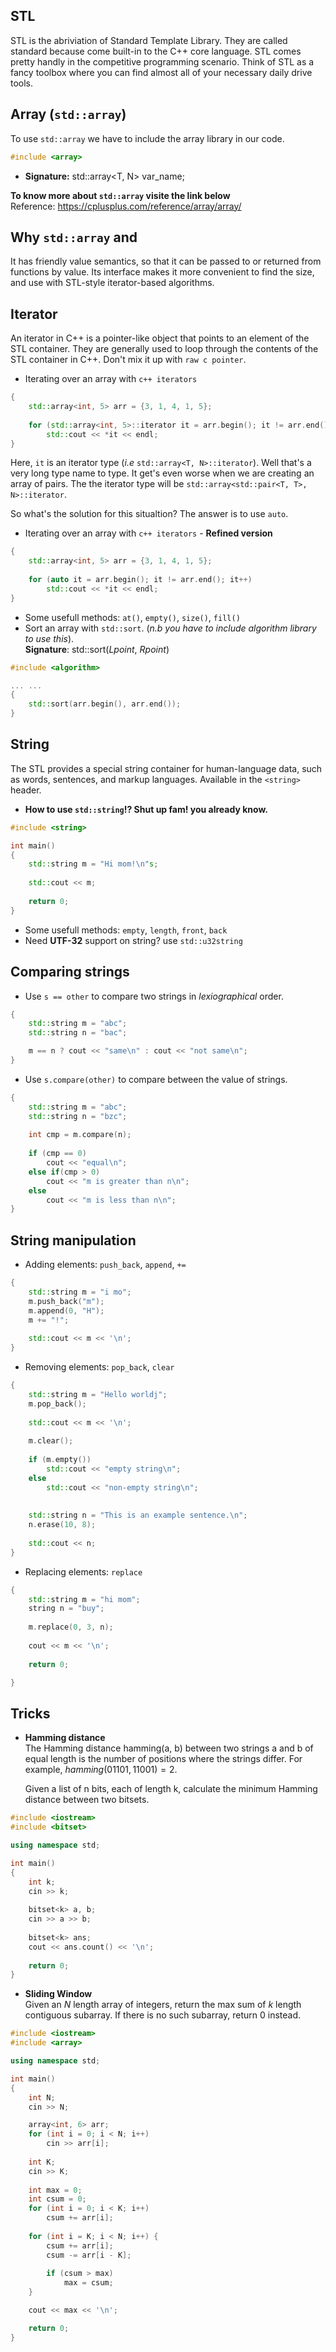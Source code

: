 ## STL
STL is the abriviation of Standard Template Library. They are called standard because come built-in to
the C++ core language. STL comes pretty handly in the competitive programming scenario. Think of STL as
a fancy toolbox where you can find almost all of your necessary daily drive tools.


## Array (`std::array`)
To use `std::array` we have to include the array library in our code.
```c++
#include <array>
``` 

 - **Signature:** std::array<T, N> var_name;
 
**To know more about `std::array` visite the link below** <br>
Reference: https://cplusplus.com/reference/array/array/


## Why `std::array` and 
It has friendly value semantics, so that it can be passed to or returned from functions by value. Its 
interface makes it more convenient to find the size, and use with STL-style iterator-based algorithms.


## Iterator 
An iterator in C++ is a pointer-like object that points to an element of the STL container. They are 
generally used to loop through the contents of the STL container in C++. Don't mix it up with `raw c pointer`.

- Iterating over an array with `c++ iterators`
```c++
{
	std::array<int, 5> arr = {3, 1, 4, 1, 5};
	
	for (std::array<int, 5>::iterator it = arr.begin(); it != arr.end(); it++)
		std::cout << *it << endl;
}
```

Here, `it` is an iterator type (_i.e_ `std::array<T, N>::iterator`). Well that's a very long type name
to type. It get's even worse when we are creating an array of pairs. The the iterator type will be 
`std::array<std::pair<T, T>, N>::iterator`. 

So what's the solution for this situaltion? The answer is to use `auto`.

- Iterating over an array with `c++ iterators` - **Refined version**
```c++
{
	std::array<int, 5> arr = {3, 1, 4, 1, 5};
	
	for (auto it = arr.begin(); it != arr.end(); it++)
		std::cout << *it << endl;
}
```

- Some usefull methods: `at()`, `empty()`, `size()`, `fill()`
- Sort an array with `std::sort`. (_n.b you have to include algorithm library
to use this_).<br>
**Signature**: std::sort($L point$, $R point$)
```c++
#include <algorithm>

... ...
{ 
	std::sort(arr.begin(), arr.end());
}

```

## String
The STL provides a special string container for human-language data, such as words,
sentences, and markup languages. Available in the `<string>` header.

- **How to use `std::string`!? Shut up fam! you already know.**
```c++
#include <string>

int main()
{
	std::string m = "Hi mom!\n"s;
	
	std::cout << m;
	
	return 0;
}
```

- Some usefull methods: `empty`, `length`, `front`, `back`
- Need **UTF-32** support on string? use `std::u32string`


## Comparing strings
- Use `s == other` to compare two strings in $lexiographical$ order.
```c++
{
	std::string m = "abc";
	std::string n = "bac";

	m == n ? cout << "same\n" : cout << "not same\n";
}


```

- Use `s.compare(other)` to compare between the value of strings.
```c++
{
	std::string m = "abc";
	std::string n = "bzc";
	
	int cmp = m.compare(n);
	
	if (cmp == 0)
		cout << "equal\n";
	else if(cmp > 0)
		cout << "m is greater than n\n";
	else
		cout << "m is less than n\n";
}
```


## String manipulation

- Adding elements: `push_back`, `append`, `+=`
```c++
{
	std::string m = "i mo";
	m.push_back("m");
	m.append(0, "H");
	m += "!";
	
	std::cout << m << '\n';
}
```

- Removing elements: `pop_back`, `clear`
```c++
{
	std::string m = "Hello worldj";
	m.pop_back();
	
	std::cout << m << '\n';
	
	m.clear();
	
	if (m.empty())
		std::cout << "empty string\n";
	else
		std::cout << "non-empty string\n";
		
		
	std::string n = "This is an example sentence.\n";
	n.erase(10, 8);
	
	std::cout << n;
}
```

- Replacing elements: `replace`
```c++
{
	std::string m = "hi mom";
	string n = "buy";
	
	m.replace(0, 3, n);
	
	cout << m << '\n';
	
	return 0;

}
```


## Tricks
- **Hamming distance** <br>
The Hamming distance hamming(a, b) between two strings a and b of equal
length is the number of positions where the strings differ. For example,
$hamming(01101, 11001) = 2$. <br>

	Given a list of n bits, each of length k, calculate the minimum 
	Hamming distance between two bitsets.
```c++
#include <iostream>
#include <bitset>

using namespace std;

int main()
{
	int k;
	cin >> k;
	
	bitset<k> a, b;
	cin >> a >> b;
	
	bitset<k> ans;
	cout << ans.count() << '\n';
	
	return 0;
}
```

- **Sliding Window** <br>
Given an $N$ length array of integers, return the max sum of $k$ length contiguous subarray. 
If there is no such subarray, return 0 instead.

```c++
#include <iostream>
#include <array>

using namespace std;

int main()
{
	int N;
	cin >> N;

	array<int, 6> arr;
	for (int i = 0; i < N; i++)
		cin >> arr[i];
		
	int K;
	cin >> K;
	
	int max = 0;
	int csum = 0;
	for (int i = 0; i < K; i++)
		csum += arr[i];
		
	for (int i = K; i < N; i++) {
		csum += arr[i];
		csum -= arr[i - K];
		
		if (csum > max)
			max = csum;
	}

	cout << max << '\n';

	return 0;
}

```
